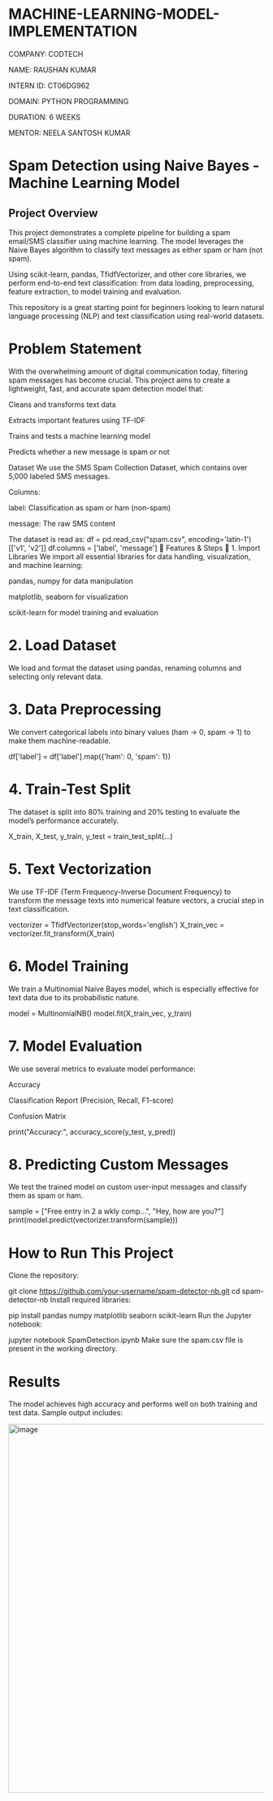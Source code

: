 # MACHINE-LEARNING-MODEL-IMPLEMENTATION

COMPANY: CODTECH

NAME: RAUSHAN KUMAR

INTERN ID: CT06DG962

DOMAIN: PYTHON PROGRAMMING

DURATION: 6 WEEKS

MENTOR: NEELA SANTOSH KUMAR



# Spam Detection using Naive Bayes - Machine Learning Model
## Project Overview
This project demonstrates a complete pipeline for building a spam email/SMS classifier using machine learning. The model leverages the Naive Bayes algorithm to classify text messages as either spam or ham (not spam).

Using scikit-learn, pandas, TfidfVectorizer, and other core libraries, we perform end-to-end text classification: from data loading, preprocessing, feature extraction, to model training and evaluation.

This repository is a great starting point for beginners looking to learn natural language processing (NLP) and text classification using real-world datasets.

# Problem Statement
With the overwhelming amount of digital communication today, filtering spam messages has become crucial. This project aims to create a lightweight, fast, and accurate spam detection model that:

Cleans and transforms text data

 Extracts important features using TF-IDF

 Trains and tests a machine learning model

 Predicts whether a new message is spam or not

 Dataset
We use the SMS Spam Collection Dataset, which contains over 5,000 labeled SMS messages.

Columns:

label: Classification as spam or ham (non-spam)

message: The raw SMS content

The dataset is read as:
df = pd.read_csv("spam.csv", encoding='latin-1')[['v1', 'v2']]
df.columns = ['label', 'message']
🚀 Features & Steps
📘 1. Import Libraries
We import all essential libraries for data handling, visualization, and machine learning:

pandas, numpy for data manipulation

matplotlib, seaborn for visualization

scikit-learn for model training and evaluation

# 2. Load Dataset
We load and format the dataset using pandas, renaming columns and selecting only relevant data.

# 3. Data Preprocessing
We convert categorical labels into binary values (ham → 0, spam → 1) to make them machine-readable.

df['label'] = df['label'].map({'ham': 0, 'spam': 1})
# 4. Train-Test Split
The dataset is split into 80% training and 20% testing to evaluate the model’s performance accurately.


X_train, X_test, y_train, y_test = train_test_split(...)
# 5. Text Vectorization
We use TF-IDF (Term Frequency-Inverse Document Frequency) to transform the message texts into numerical feature vectors, a crucial step in text classification.

vectorizer = TfidfVectorizer(stop_words='english')
X_train_vec = vectorizer.fit_transform(X_train)
# 6. Model Training
We train a Multinomial Naive Bayes model, which is especially effective for text data due to its probabilistic nature.

model = MultinomialNB()
model.fit(X_train_vec, y_train)
#  7. Model Evaluation
We use several metrics to evaluate model performance:

Accuracy

Classification Report (Precision, Recall, F1-score)

Confusion Matrix

print("Accuracy:", accuracy_score(y_test, y_pred))
# 8. Predicting Custom Messages
We test the trained model on custom user-input messages and classify them as spam or ham.

sample = ["Free entry in 2 a wkly comp...", "Hey, how are you?"]
print(model.predict(vectorizer.transform(sample)))

# How to Run This Project
Clone the repository:

git clone https://github.com/your-username/spam-detector-nb.git
cd spam-detector-nb
Install required libraries:

pip install pandas numpy matplotlib seaborn scikit-learn
Run the Jupyter notebook:

jupyter notebook SpamDetection.ipynb
Make sure the spam.csv file is present in the working directory.
# Results
The model achieves high accuracy and performs well on both training and test data. Sample output includes:



<img width="1621" height="725" alt="image" src="https://github.com/user-attachments/assets/48320385-5846-413e-a9eb-3dbd92da3322" />
